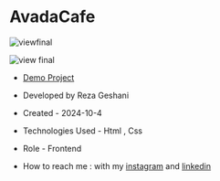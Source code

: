 # AvadaCafe

![viewfinal]()

![view final]()

- [Demo Project](https://rezageshaniweb.github.io/AvadaCafe/)

- Developed by Reza Geshani

- Created - 2024-10-4

- Technologies Used - Html , Css

- Role - Frontend

- How to reach me : with my [instagram](https://www.instagram.com/rezageshani_web) and [linkedin](http://www.linkedin.com/in/reza-geshani-web)
